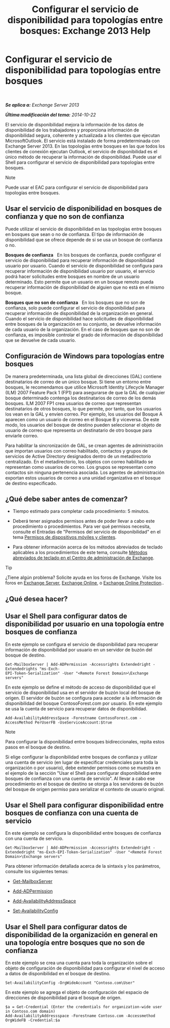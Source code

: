 ﻿---
title: 'Configurar el servicio de disponibilidad para topologías entre bosques: Exchange 2013 Help'
TOCTitle: Configurar el servicio de disponibilidad para topologías entre bosques
ms:assetid: f1e7d407-f0d3-47a7-8cc3-03c5980445d5
ms:mtpsurl: https://technet.microsoft.com/es-es/library/Bb125182(v=EXCHG.150)
ms:contentKeyID: 52062077
ms.date: 04/23/2018
mtps_version: v=EXCHG.150
ms.translationtype: HT
---

# Configurar el servicio de disponibilidad para topologías entre bosques

 

_**Se aplica a:** Exchange Server 2013_

_**Última modificación del tema:** 2014-10-22_

El servicio de disponibilidad mejora la información de los datos de disponibilidad de los trabajadores y proporciona información de disponibilidad segura, coherente y actualizada a los clientes que ejecutan MicrosoftOutlook. El servicio está instalado de forma predeterminada con Exchange Server 2013. En las topologías entre bosques en las que todos los clientes de conexión ejecutan Outlook, el servicio de disponibilidad es el único método de recuperar la información de disponibilidad. Puede usar el Shell para configurar el servicio de disponibilidad para topologías entre bosques.


> [!NOTE]
> Puede usar el EAC para configurar el servicio de disponibilidad para topologías entre bosques.



## Usar el servicio de disponibilidad en bosques de confianza y que no son de confianza

Puede utilizar el servicio de disponibilidad en las topologías entre bosques en bosques que sean o no de confianza. El tipo de información de disponibilidad que se ofrece depende de si se usa un bosque de confianza o no.

**Bosques de confianza**   En los bosques de confianza, puede configurar el servicio de disponibilidad para recuperar información de disponibilidad usuario por usuario. Cuando el servicio de disponibilidad se configura para recuperar información de disponibilidad usuario por usuario, el servicio podrá hacer solicitudes entre bosques en nombre de un usuario determinado. Esto permite que un usuario en un bosque remoto pueda recuperar información de disponibilidad de alguien que no está en el mismo bosque.

**Bosques que no son de confianza**   En los bosques que no son de confianza, solo puede configurar el servicio de disponibilidad para recuperar información de disponibilidad de la organización en general. Cuando el servicio de disponibilidad hace solicitudes de disponibilidad entre bosques de la organización en su conjunto, se devuelve información de cada usuario de la organización. En el caso de bosques que no son de confianza, es imposible controlar el grado de información de disponibilidad que se devuelve de cada usuario.

## Configuración de Windows para topologías entre bosques

De manera predeterminada, una lista global de direcciones (GAL) contiene destinatarios de correo de un único bosque. Si tiene un entorno entre bosques, le recomendamos que utilice Microsoft Identity Lifecycle Manager (ILM) 2007 Feature Pack 1 (FP1) para asegurarse de que la GAL de cualquier bosque determinado contenga los destinatarios de correo de los demás bosques. ILM 2007 FP1 crea usuarios de correo que representan destinatarios de otros bosques, lo que permite, por tanto, que los usuarios los vean en la GAL y envíen correo. Por ejemplo, los usuarios del Bosque A aparecen como un usuario de correo en el Bosque B y viceversa. De este modo, los usuarios del bosque de destino pueden seleccionar el objeto de usuario de correo que representa un destinatario de otro bosque para enviarle correo.

Para habilitar la sincronización de GAL, se crean agentes de administración que importan usuarios con correo habilitado, contactos y grupos de servicios de Active Directory designados dentro de un metadirectorio centralizado. En el metadirectorio, los objetos con correo habilitado se representan como usuarios de correo. Los grupos se representan como contactos sin ninguna pertenencia asociada. Los agentes de administración exportan estos usuarios de correo a una unidad organizativa en el bosque de destino especificado.

## ¿Qué debe saber antes de comenzar?

  - Tiempo estimado para completar cada procedimiento: 5 minutos.

  - Deberá tener asignados permisos antes de poder llevar a cabo este procedimiento o procedimientos. Para ver qué permisos necesita, consulte el Entradas de "Permisos del servicio de disponibilidad" en el tema [Permisos de dispositivos móviles y clientes](clients-and-mobile-devices-permissions-exchange-2013-help.md).

  - Para obtener información acerca de los métodos abreviados de teclado aplicables a los procedimientos de este tema, consulte [Métodos abreviados de teclado en el Centro de administración de Exchange](keyboard-shortcuts-in-the-exchange-admin-center-exchange-online-protection-help.md).


> [!TIP]
> ¿Tiene algún problema? Solicite ayuda en los foros de Exchange. Visite los foros en <A href="https://go.microsoft.com/fwlink/p/?linkid=60612">Exchange Server</A>, <A href="https://go.microsoft.com/fwlink/p/?linkid=267542">Exchange Online</A>, o <A href="https://go.microsoft.com/fwlink/p/?linkid=285351">Exchange Online Protection</A>..



## ¿Qué desea hacer?

## Usar el Shell para configurar datos de disponibilidad por usuario en una topología entre bosques de confianza

En este ejemplo se configura el servicio de disponibilidad para recuperar información de disponibilidad por usuario en un servidor de buzón del bosque de destino.

    Get-MailboxServer | Add-ADPermission -Accessrights Extendedright -Extendedrights "ms-Exch-
    EPI-Token-Serialization" -User "<Remote Forest Domain>\Exchange servers"

En este ejemplo se define el método de acceso de disponibilidad que el servicio de disponibilidad usa en el servidor de buzón local del bosque de origen. El servidor de buzón se configura para acceder a la información de disponibilidad del bosque ContosoForest.com por usuario. En este ejemplo se usa la cuenta de servicio para recuperar datos de disponibilidad.

    Add-AvailabilityAddressSpace -Forestname ContosoForest.com -AccessMethod PerUserFB -UseServiceAccount:$true


> [!NOTE]
> Para configurar la disponibilidad entre bosques bidireccionales, repita estos pasos en el bosque de destino.



Si elige configurar la disponibilidad entre bosques de confianza y utilizar una cuenta de servicio (en lugar de especificar credenciales para toda la organización o por usuario), debe extender permisos como se muestra en el ejemplo de la sección "Usar el Shell para configurar disponibilidad entre bosques de confianza con una cuenta de servicio". Al llevar a cabo ese procedimiento en el bosque de destino se otorga a los servidores de buzón del bosque de origen permiso para serializar el contexto de usuario original.

## Usar el Shell para configurar disponibilidad entre bosques de confianza con una cuenta de servicio

En este ejemplo se configura la disponibilidad entre bosques de confianza con una cuenta de servicio.

    Get-MailboxServer | Add-ADPermission -Accessrights Extendedright -Extendedright "ms-Exch-EPI-Token-Serialization" -User "<Remote Forest Domain>\Exchange servers"

Para obtener información detallada acerca de la sintaxis y los parámetros, consulte los siguientes temas:

  - [Get-MailboxServer](https://technet.microsoft.com/es-es/library/bb123539\(v=exchg.150\))

  - [Add-ADPermission](https://technet.microsoft.com/es-es/library/bb124403\(v=exchg.150\))

  - [Add-AvailabilityAddressSpace](https://technet.microsoft.com/es-es/library/bb124122\(v=exchg.150\))

  - [Set-AvailabilityConfig](https://technet.microsoft.com/es-es/library/bb124103\(v=exchg.150\))

## Usar el Shell para configurar datos de disponibilidad de la organización en general en una topología entre bosques que no son de confianza

En este ejemplo se crea una cuenta para toda la organización sobre el objeto de configuración de disponibilidad para configurar el nivel de acceso a datos de disponibilidad en el bosque de destino.

    Set-AvailabilityConfig -OrgWideAccount "Contoso.com\User"

En este ejemplo se agrega el objeto de configuración del espacio de direcciones de disponibilidad para el bosque de origen.

    $a = Get-Credential (Enter the credentials for organization-wide user in Contoso.com domain)
    Add-AvailabilityAddressspace -Forestname Contoso.com -Accessmethod OrgWideFB -Credential:$a

